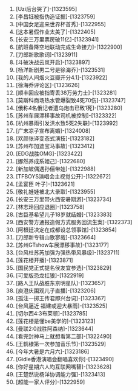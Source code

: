 
1. [Uzi后台哭了]-[1323595]
1. [李昌钰被指伪造证据]-[1323759]
1. [中国女足迎来世界杯首秀]-[1322955]
1. [这本暑假作业太美了]-[1322405]
1. [长安三万里票房破11亿]-[1323941]
1. [航班备降空地联动完成生命接力]-[1322900]
1. [刀郎新歌歌词]-[1323911]
1. [斗破决战云岚开启]-[1323897]
1. [杨洋新剧男二号是徐海乔]-[1323531]
1. [我的人间烟火豆瓣开分4.1]-[1323922]
1. [徐海乔评论区]-[1323626]
1. [顺丰回应被指寄丢38万劳力士]-[1323281]
1. [莫斯科商场热水管爆裂致4死70伤]-[1323747]
1. [俄称4名俄记者遭乌炮击已致1死]-[1323280]
1. [苏州车展漂移事故司机被控制]-[1323322]
1. [杭州暴雨引发洪水致5死2失联]-[1323992]
1. [广末凉子宣布离婚]-[1324008]
1. [欢颜张译变态式演技]-[1323182]
1. [苏州布加迪宝马事故]-[1323412]
1. [EDG战胜OMG]-[1323422]
1. [娜然养成系妲己]-[1322680]
1. [新加坡偶遇孙俪带娃]-[1322988]
1. [TFBOYS演唱会主视觉公开]-[1322672]
1. [孟宴臣 叶子]-[1323621]
1. [敬礼娃娃被北大录取]-[1323955]
1. [长安三万里带火西安暑期游]-[1323734]
1. [林志玲回应退圈]-[1323758]
1. [古巨基希望儿子18岁就结婚]-[1323383]
1. [西安警方通报造假方式服务回流生案]-[1322373]
1. [阿根廷决定在成都设总领事馆]-[1323854]
1. [刀郎新专辑山歌寥哉]-[1323664]
1. [苏州GTshow车展漂移事故]-[1323177]
1. [台风杜苏芮加强为强热带风暴级]-[1323711]
1. [莲花楼开播]-[1323871]
1. [国民党正式提名侯友宜参选]-[1323829]
1. [可爱版恐龙扛狼]-[1322919]
1. [路人王队战胜东京明星队]-[1323657]
1. [庾澄庆围观儿子直播]-[1323206]
1. [孤注一掷王传君即兴台词]-[1323367]
1. [台风逼近 福建或迎大暴雨]-[1323525]
1. [切尔西4:3布莱顿]-[1323785]
1. [莲花楼是懂be美学的]-[1323123]
1. [曼联2:0战胜阿森纳]-[1323644]
1. [看完封神马上就想看第二部]-[1322490]
1. [王鹤棣第一次参加音乐节]-[1323529]
1. [今年大暑是六月六]-[1323186]
1. [Gidle香港演唱会翻唱喜欢你]-[1323490]
1. [你好星期六人均互联网嘴替]-[1323628]
1. [王楚然说杨洋协调能力强]-[1323413]
1. [超能一家人评分]-[1322959]